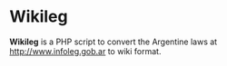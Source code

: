# Wikileg

**Wikileg** is a PHP script to convert the Argentine laws at http://www.infoleg.gob.ar to wiki format.
